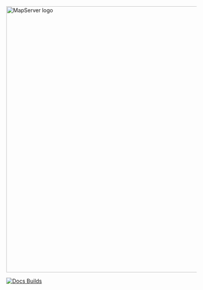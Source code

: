 <img src="https://github.com/MapServer/MapServer-documentation/blob/main/_static/banner-large.png" width="702" alt="MapServer logo">

[![Docs Builds](https://travis-ci.com/MapServer/MapServer-documentation.svg?branch=main)](https://travis-ci.com/MapServer/MapServer-documentation)

